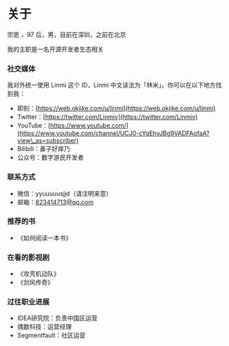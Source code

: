 # 关于



宗恩 ，97 后，男，目前在深圳，之前在北京

我的主职是一名开源开发者生态相关



### 社交媒体

我对外统一使用 Linmi 这个 ID，Linmi 中文读法为「林米」。你可以在以下地方找到我：

* 即刻：[https://web.okjike.com/u/linmi](https://web.okjike.com/u/linmi)
* Twitter：[https://twitter.com/Linmiv](https://twitter.com/Linmiv)
* YouTube：[https://www.youtube.com/](https://www.youtube.com/channel/UCJ0-cYqEhvJBg9VADFAofaA?view\_as=subscriber)
* Bilibili：鼻子好痒乃
* 公众号：数字游民开发者

### 联系方式

* 微信：yyuuuuusjjd（请注明来意）
* 邮箱：823414713@qq.com

### 推荐的书

* 《如何阅读一本书》

### 在看的影视剧

* 《攻壳机动队》
* 《剑风传奇》

### 过往职业进展

* IDEA研究院：负责中国区运营
* 偶数科技：运营经理
* Segmentfault：社区运营
